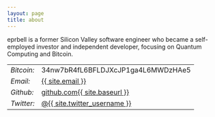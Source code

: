 ```yaml
---
layout: page
title: about
---
```


eprbell is a former Silicon Valley software engineer who became a self-employed investor and independent developer, focusing on Quantum Computing and Bitcoin.

<table>
<tr><td><i>Bitcoin:</i></td><td>34nw7bR4fL6BFLDJXcJP1ga4L6MWDzHAe5</td></tr>
<tr><td><i>Email:</i></td><td><a href="mailto:{{ site.twitter_username }}0@gmail.com">{{ site.email }}</a></td></tr>
<tr><td><i>Github:</i></td><td><a href="https://github.com/{{ site.twitter_username }}">github.com{{ site.baseurl }}</a></td></tr>
<tr><td><i>Twitter:</i></td><td><a href="https://twitter.com/{{ site.twitter_username }}">@{{ site.twitter_username }}</a></td></tr>
</table>
